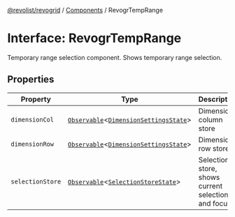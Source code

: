 [@revolist/revogrid](README.md) / [Components](Namespace.Components.md) / RevogrTempRange

# Interface: RevogrTempRange

Temporary range selection component. Shows temporary range selection.

## Properties

| Property | Type | Description | Defined in |
| ------ | ------ | ------ | ------ |
| `dimensionCol` | [`Observable`](TypeAlias.Observable.md)\<[`DimensionSettingsState`](Interface.DimensionSettingsState.md)\> | Dimension column store | [src/components.d.ts:689](https://github.com/revolist/revogrid/blob/b102ae971c99d2b260b571c48c9b2f785d580474/src/components.d.ts#L689) |
| `dimensionRow` | [`Observable`](TypeAlias.Observable.md)\<[`DimensionSettingsState`](Interface.DimensionSettingsState.md)\> | Dimension row store | [src/components.d.ts:693](https://github.com/revolist/revogrid/blob/b102ae971c99d2b260b571c48c9b2f785d580474/src/components.d.ts#L693) |
| `selectionStore` | [`Observable`](TypeAlias.Observable.md)\<[`SelectionStoreState`](TypeAlias.SelectionStoreState.md)\> | Selection store, shows current selection and focus | [src/components.d.ts:697](https://github.com/revolist/revogrid/blob/b102ae971c99d2b260b571c48c9b2f785d580474/src/components.d.ts#L697) |
